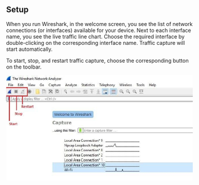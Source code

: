 ## Setup
When you run Wireshark, in the welcome screen, you see the list of network connections (or interfaces) available for your device. Next to each interface name, you see the live traffic line chart. Choose the required interface by double-clicking on the corresponding interface name. Traffic capture will start automatically.

To start, stop, and restart traffic capture, choose the corresponding button on the toolbar.

![traffic capture controls](/media/3-controls.jpg)